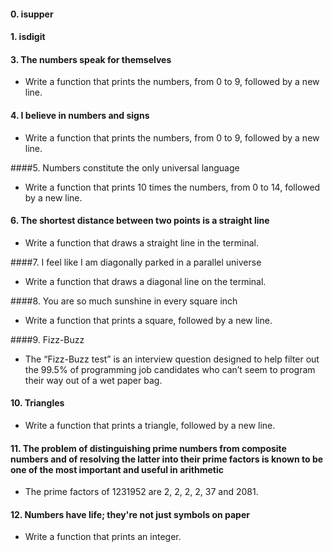#### 0. isupper

#### 1. isdigit

#### 3. The numbers speak for themselves
+ Write a function that prints the numbers, from 0 to 9, followed by a new line.
#### 4. I believe in numbers and signs
+ Write a function that prints the numbers, from 0 to 9, followed by a new line.

####5. Numbers constitute the only universal language
+ Write a function that prints 10 times the numbers, from 0 to 14, followed by a new line.

#### 6. The shortest distance between two points is a straight line
+ Write a function that draws a straight line in the terminal.

####7. I feel like I am diagonally parked in a parallel universe
+ Write a function that draws a diagonal line on the terminal.

####8. You are so much sunshine in every square inch
+ Write a function that prints a square, followed by a new line.

####9. Fizz-Buzz
+ The “Fizz-Buzz test” is an interview question designed to help filter out the 99.5% of programming job candidates who can’t seem to program their way out of a wet paper bag.

#### 10. Triangles
+ Write a function that prints a triangle, followed by a new line.

#### 11. The problem of distinguishing prime numbers from composite numbers and of resolving the latter into their prime factors is known to be one of the most important and useful in arithmetic
+ The prime factors of 1231952 are 2, 2, 2, 2, 37 and 2081.

#### 12. Numbers have life; they're not just symbols on paper
+ Write a function that prints an integer.
